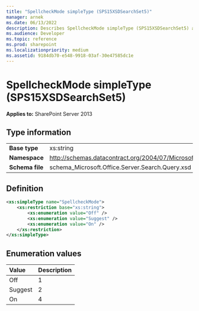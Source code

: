```yaml
---
title: "SpellcheckMode simpleType (SPS15XSDSearchSet5)"
manager: arnek
ms.date: 06/13/2022
description: Describes SpellcheckMode simpleType (SPS15XSDSearchSet5) and includes information on elements and attributes.
ms.audience: Developer
ms.topic: reference
ms.prod: sharepoint
ms.localizationpriority: medium
ms.assetid: 9184db70-e548-9918-03af-30e47585dc1e
---
```


# SpellcheckMode simpleType (SPS15XSDSearchSet5)

 
  
 **Applies to:** SharePoint Server 2013
  
## Type information

|||
|:-----|:-----|
|**Base type** <br/> |xs:string  <br/> |
|**Namespace** <br/> |http://schemas.datacontract.org/2004/07/Microsoft.Office.Server.Search.Query  <br/> |
|**Schema file** <br/> |schema_Microsoft.Office.Server.Search.Query.xsd  <br/> |
   
## Definition

```XML
<xs:simpleType name="SpellcheckMode">
    <xs:restriction base="xs:string">
        <xs:enumeration value="Off" />
        <xs:enumeration value="Suggest" />
        <xs:enumeration value="On" />
    </xs:restriction>
</xs:simpleType>

```

## Enumeration values

|**Value**|**Description**|
|:-----|:-----|
|Off  <br/> |1  <br/> |
|Suggest  <br/> |2  <br/> |
|On  <br/> |4  <br/> |
   

